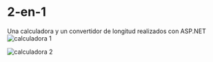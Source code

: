 # 2-en-1
Una calculadora y un convertidor de longitud realizados con ASP.NET  
![calculadora 1](https://github.com/williamsCTR/2-en-1/assets/102762148/93513798-29eb-4fc2-a440-8e19ce8a64df)

![calculadora 2](https://github.com/williamsCTR/2-en-1/assets/102762148/d22ab3f1-004a-4879-aa97-3396085cc87b)
